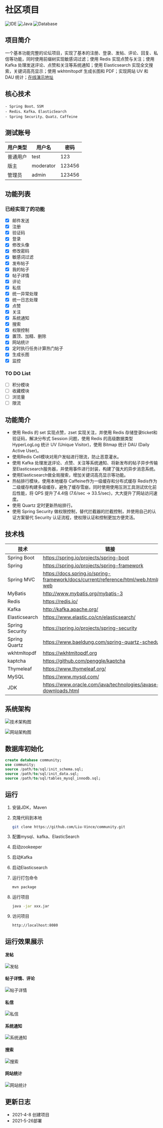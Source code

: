 # 社区项目

![IDE](https://img.shields.io/badge/IDE-IntelliJ%20IDEA-brightgreen.svg) ![Java](https://img.shields.io/badge/Java-1.8-blue.svg) ![Database](https://img.shields.io/badge/Database-MySQL-lightgrey.svg)

## 项目简介

一个基本功能完整的论坛项目，实现了基本的注册、登录、发帖、评论、回复、私信等功能，同时使用前缀树实现敏感词过滤；使用 Redis 实现点赞与关注；使用 Kafka 处理发送评论、点赞和关注等系统通知；使用 Elasticsearch 实现全文搜索，关键词高亮显示；使用 wkhtmltopdf 生成长图和 PDF；实现网站 UV 和 DAU 统计；[在线演示地址](http://43.142.11.98/)

## 核心技术  

```
- Spring Boot、SSM
- Redis、Kafka、ElasticSearch
- Spring Security、Quatz、Caffeine
```

## 测试账号

| 用户类型 | 用户名    | 密码   |
| -------- | --------- | ------ |
| 普通用户 | test      | 123    |
| 版主     | moderator | 123456 |
| 管理员   | admin     | 123456 |

## 功能列表

### 已经实现了的功能

- [x] 邮件发送
- [x] 注册
- [x] 验证码
- [x] 登录
- [x] 修改头像
- [x] 修改密码
- [x] 敏感词过滤
- [x] 发布帖子
- [x] 我的帖子
- [x] 帖子详情
- [x] 评论
- [x] 私信
- [x] 统一异常处理
- [x] 统一日志处理
- [x] 点赞
- [x] 关注
- [x] 系统通知
- [x] 搜索
- [x] 权限控制
- [x] 置顶、加精、删除
- [x] 网站统计
- [x] 定时执行任务计算热门帖子
- [x] 生成长图
- [x] 监控

### TO DO List

- [ ] 积分模块
- [ ] 收藏模块
- [ ] 浏览量
- [ ] 限流

## 功能简介

- 使用 Redis 的 set 实现点赞，zset 实现关注，并使用 Redis 存储登录ticket和验证码，解决分布式 Session 问题，使用 Redis 的高级数据类型 HyperLogLog 统计 UV (Unique Visitor)，使用 Bitmap 统计 DAU (Daily Active User)。
- 使用Redis Cell模块对用户发帖进行限流，防止恶意灌水。
- 使用 Kafka 处理发送评论、点赞、关注等系统通知、将新发布的帖子异步传输至Elasticsearch服务器，并使用事件进行封装，构建了强大的异步消息系统。
- 使用Elasticsearch做全局搜索，增加关键词高亮显示等功能。
- 热帖排行模块，使用本地缓存 Caffeine作为一级缓存和分布式缓存 Redis作为二级缓存构建多级缓存，避免了缓存雪崩，同时使用使用压测工具测试优化前后性能，将 QPS 提升了4.4倍 (7.6/sec -> 33.5/sec)，大大提升了网站访问速度。
- 使用 Quartz 定时更新热帖排行。
- 使用 Spring Security 做权限控制，替代拦截器的拦截控制，并使用自己的认证方案替代 Security 认证流程，使权限认证和控制更加方便灵活。

## 技术栈

| 技术            | 链接                                                         | 版本           |
| --------------- | ------------------------------------------------------------ | -------------- |
| Spring Boot     | https://spring.io/projects/spring-boot                       | 2.6.7          |
| Spring          | https://spring.io/projects/spring-framework                  | 5.3.19         |
| Spring MVC      | https://docs.spring.io/spring-framework/docs/current/reference/html/web.html#spring-web | 5.3.19         |
| MyBatis         | http://www.mybatis.org/mybatis-3                             | 3.5.9          |
| Redis           | https://redis.io/                                            | 7.0.0          |
| Kafka           | http://kafka.apache.org/                                     | 2.8.0          |
| Elasticsearch   | https://www.elastic.co/cn/elasticsearch/                     | 7.13.4         |
| Spring Security | https://spring.io/projects/spring-security                   | 5.6.3          |
| Spring Quartz   | https://www.baeldung.com/spring-quartz-schedule              | 2.3.2          |
| wkhtmltopdf     | https://wkhtmltopdf.org                                      | 0.12.6         |
| kaptcha         | https://github.com/penggle/kaptcha                           | 2.3.2          |
| Thymeleaf       | https://www.thymeleaf.org/                                   | 3.0.15.RELEASE |
| MySQL           | https://www.mysql.com/                                       | 5.7.19         |
| JDK             | https://www.oracle.com/java/technologies/javase-downloads.html | 1.8            |

## 系统架构

![技术架构图](https://github.com/Liu-Vince/drawing-bed/blob/main/img/%E6%8A%80%E6%9C%AF%E6%9E%B6%E6%9E%84%E5%9B%BE.png?raw=true)

![网站架构图](https://github.com/Liu-Vince/drawing-bed/blob/main/img/%E7%BD%91%E7%AB%99%E6%9E%B6%E6%9E%84%E5%9B%BE.png?raw=true)

## 数据库初始化

```sql
create database community;
use community;
source /path/to/sql/init_schema.sql;
source /path/to/sql/init_data.sql;
source /path/to/sql/tables_mysql_innodb.sql;
```

## 运行

1. 安装JDK，Maven

2. 克隆代码到本地

   ```bash
   git clone https://github.com/Liu-Vince/community.git
   ```

3. 配置mysql、kafka、ElasticSearch

4. 启动zookeeper

5. 启动Kafka

6. 启动Elasticsearch

7. 运行打包命令

   ```bash
   mvn package
   ```

8. 运行项目

   ```bash
   java -jar xxx.jar
   ```

9. 访问项目

   ```
   http://localhost:8080
   ```

## 运行效果展示

#### 发帖

![发帖](https://github.com/Liu-Vince/drawing-bed/blob/main/img/%E5%8F%91%E5%B8%96.png?raw=true)

#### 帖子详情、评论

![帖子详情](https://github.com/Liu-Vince/drawing-bed/blob/main/img/%E5%B8%96%E5%AD%90%E8%AF%A6%E6%83%85%E8%AF%84%E8%AE%BA.png?raw=true)

#### 私信

![私信](https://github.com/Liu-Vince/drawing-bed/blob/main/img/%E7%A7%81%E4%BF%A1.png?raw=true)

#### 系统通知

![系统通知](https://github.com/Liu-Vince/drawing-bed/blob/main/img/%E7%B3%BB%E7%BB%9F%E9%80%9A%E7%9F%A5.png?raw=true)

#### 搜索

![搜索](https://github.com/Liu-Vince/drawing-bed/blob/main/img/%E6%90%9C%E7%B4%A2.png?raw=true)

#### 网站统计

![网站统计](https://github.com/Liu-Vince/drawing-bed/blob/main/img/%E7%BD%91%E7%AB%99%E7%BB%9F%E8%AE%A1.png?raw=true)

## 更新日志

* 2021-4-8 创建项目
* 2021-5-26部署
